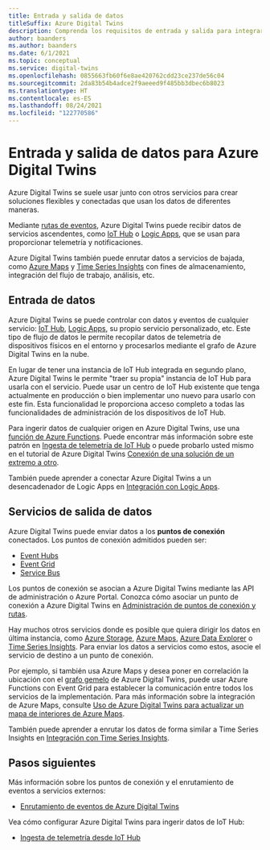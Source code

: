 ```yaml
---
title: Entrada y salida de datos
titleSuffix: Azure Digital Twins
description: Comprenda los requisitos de entrada y salida para integrar Azure Digital Twins con otros servicios.
author: baanders
ms.author: baanders
ms.date: 6/1/2021
ms.topic: conceptual
ms.service: digital-twins
ms.openlocfilehash: 0855663fb60f6e8ae420762cdd23ce237de56c04
ms.sourcegitcommit: 2da83b54b4adce2f9aeeed9f485bb3dbec6b8023
ms.translationtype: HT
ms.contentlocale: es-ES
ms.lasthandoff: 08/24/2021
ms.locfileid: "122770586"
---
```

# <a name="data-ingress-and-egress-for-azure-digital-twins"></a>Entrada y salida de datos para Azure Digital Twins

Azure Digital Twins se suele usar junto con otros servicios para crear soluciones flexibles y conectadas que usan los datos de diferentes maneras.

Mediante [rutas de eventos](concepts-route-events.md), Azure Digital Twins puede recibir datos de servicios ascendentes, como [IoT Hub](../iot-hub/about-iot-hub.md) o [Logic Apps](../logic-apps/logic-apps-overview.md), que se usan para proporcionar telemetría y notificaciones. 

Azure Digital Twins también puede enrutar datos a servicios de bajada, como [Azure Maps](../azure-maps/about-azure-maps.md) y [Time Series Insights](../time-series-insights/overview-what-is-tsi.md) con fines de almacenamiento, integración del flujo de trabajo, análisis, etc. 

## <a name="data-ingress"></a>Entrada de datos

Azure Digital Twins se puede controlar con datos y eventos de cualquier servicio: [IoT Hub](../iot-hub/about-iot-hub.md), [Logic Apps](../logic-apps/logic-apps-overview.md), su propio servicio personalizado, etc. Este tipo de flujo de datos le permite recopilar datos de telemetría de dispositivos físicos en el entorno y procesarlos mediante el grafo de Azure Digital Twins en la nube.

En lugar de tener una instancia de IoT Hub integrada en segundo plano, Azure Digital Twins le permite "traer su propia" instancia de IoT Hub para usarla con el servicio. Puede usar un centro de IoT Hub existente que tenga actualmente en producción o bien implementar uno nuevo para usarlo con este fin. Esta funcionalidad le proporciona acceso completo a todas las funcionalidades de administración de los dispositivos de IoT Hub.

Para ingerir datos de cualquier origen en Azure Digital Twins, use una [función de Azure Functions](../azure-functions/functions-overview.md). Puede encontrar más información sobre este patrón en [Ingesta de telemetría de IoT Hub](how-to-ingest-iot-hub-data.md) o puede probarlo usted mismo en el tutorial de Azure Digital Twins [Conexión de una solución de un extremo a otro](tutorial-end-to-end.md). 

También puede aprender a conectar Azure Digital Twins a un desencadenador de Logic Apps en [Integración con Logic Apps](how-to-integrate-logic-apps.md).

## <a name="data-egress-services"></a>Servicios de salida de datos

Azure Digital Twins puede enviar datos a los **puntos de conexión** conectados. Los puntos de conexión admitidos pueden ser:
* [Event Hubs](../event-hubs/event-hubs-about.md)
* [Event Grid](../event-grid/overview.md)
* [Service Bus](../service-bus-messaging/service-bus-messaging-overview.md)

Los puntos de conexión se asocian a Azure Digital Twins mediante las API de administración o Azure Portal. Conozca cómo asociar un punto de conexión a Azure Digital Twins en [Administración de puntos de conexión y rutas](how-to-manage-routes.md).

Hay muchos otros servicios donde es posible que quiera dirigir los datos en última instancia, como [Azure Storage](../storage/common/storage-introduction.md), [Azure Maps](../azure-maps/about-azure-maps.md), [Azure Data Explorer](/azure/data-explorer/data-explorer-overview) o [Time Series Insights](../time-series-insights/overview-what-is-tsi.md). Para enviar los datos a servicios como estos, asocie el servicio de destino a un punto de conexión.

Por ejemplo, si también usa Azure Maps y desea poner en correlación la ubicación con el [grafo gemelo](concepts-twins-graph.md) de Azure Digital Twins, puede usar Azure Functions con Event Grid para establecer la comunicación entre todos los servicios de la implementación. Para más información sobre la integración de Azure Maps, consulte [Uso de Azure Digital Twins para actualizar un mapa de interiores de Azure Maps](how-to-integrate-maps.md).

También puede aprender a enrutar los datos de forma similar a Time Series Insights en [Integración con Time Series Insights](how-to-integrate-time-series-insights.md).

## <a name="next-steps"></a>Pasos siguientes

Más información sobre los puntos de conexión y el enrutamiento de eventos a servicios externos:
* [Enrutamiento de eventos de Azure Digital Twins](concepts-route-events.md)

Vea cómo configurar Azure Digital Twins para ingerir datos de IoT Hub:
* [Ingesta de telemetría desde IoT Hub](how-to-ingest-iot-hub-data.md)